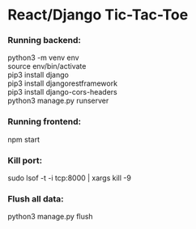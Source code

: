 # React/Django Tic-Tac-Toe

### Running backend:
  python3 -m venv env  
  source env/bin/activate  
  pip3 install django  
  pip3 install djangorestframework  
  pip3 install django-cors-headers  
  python3 manage.py runserver 

### Running frontend:
  npm start

### Kill port:
  sudo lsof -t -i tcp:8000 | xargs kill -9

### Flush all data:
  python3 manage.py flush
